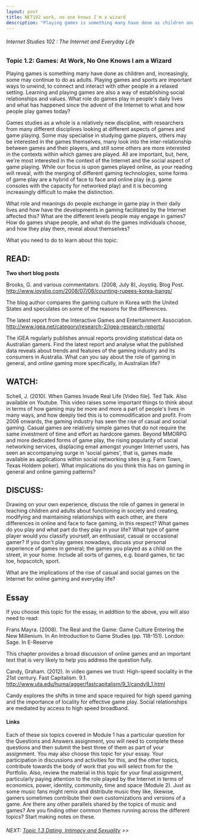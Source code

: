 ```yaml
--- 
layout: post
title: NET102 work, no one knows I'm a wizard
description: "Playing games is something many have done as children and, increasingly, some may continue to do as adults."
---
```


###### Internet Studies 102 : The Internet and Everyday Life 
 
### Topic 1.2: Games: At Work, No One Knows I am a Wizard

Playing games is something many have done as children and, increasingly, some may continue to do as adults. Playing games and sports are important ways to unwind, to connect and interact with other people in a relaxed setting. Learning and playing games are also a way of establishing social relationships and values. What role do games play in people's daily lives and what has happened since the advent of the Internet to what and how people play games today?

Games studies as a whole is a relatively new discipline, with researchers from many different disciplines looking at different aspects of games and game playing. Some may specialise in studying game players, others may be interested in the games themselves, many look into the inter-relationship between games and their players, and still some others are more interested in the contexts within which games are played. All are important, but, here, we're most interested in the context of the Internet and the social aspect of game playing. While our focus is upon games played online, as your reading will reveal, with the merging of different gaming technologies, some forms of game play are a hybrid of face to face and online play (e.g. game consoles with the capacity for networked play) and it is becoming increasingly difficult to make the distinction.

What role and meanings do people exchange in game play in their daily lives and how have the developments in gaming facilitated by the Internet affected this? What are the different levels people may engage in games? How do games shape people, and what do the games individuals choose, and how they play them, reveal about themselves?

What you need to do to learn about this topic:

## READ:

**Two short blog posts**

Brooks, G.  and various commentators. (2008, July 8), Joystiq. Blog Post. http://www.joystiq.com/2008/07/08/counting-rupees-korea-bangs/

The blog author compares the gaming culture in Korea with the United States and speculates on some of the reasons for the differences.

The latest report from the Interactive Games and Entertainment Association. http://www.igea.net/category/research-2/igea-research-reports/

The iGEA regularly publishes annual reports providing statistical data on Australian gamers. Find the latest report and analyse what the published data reveals about trends and features of the gaming industry and its consumers in Australia. What can you say about the role of gaming in general, and online gaming more specifically, in Australian life?

## WATCH:

Schell, J. (2010). When Games Invade Real Life [Video file]. Ted Talk. Also available on Youtube.
This video raises some important things to think about in terms of how gaming may be more and more a part of people's lives in many ways, and how deeply tied this is to commodification and profit. From 2006 onwards, the gaming industry has seen the rise of casual and social gaming. Casual games are relatively simple games that do not require the same investment of time and effort as hardcore games. Beyond MMORPG and more dedicated forms of game play, the rising popularity of social networking services, displacing email amongst younger Internet users, has seen an accompanying surge in 'social games', that is, games made available as applications within social networking sites (e.g. Farm Town, Texas Holdem poker). What implications do you think this has on gaming in general and online gaming patterns?

 
## DISCUSS:

Drawing on your own experience, discuss the role of games in general in teaching children and adults about functioning in society and creating, modifying and maintaining relationships with each other, are there differences in online and face to face gaming, in this respect? What games do you play and what part do they play in your life? What type of game player would you classify yourself, an enthusiast, casual or occasional gamer? If you don't play games nowadays, discuss your personal experience of games in general; the games you played as a child on the street, in your home. Include all sorts of games, e.g. board games, tic tac toe, hopscotch, sport.

What are the implications of the rise of casual and social games on the Internet for online gaming and everyday life?

## Essay

If you choose this topic for the essay, in addition to the above, you will also need to read:

Frans Mayra. (2008). The Real and the Game: Game Culture Entering the New Millenium. In An Introduction to Game Studies (pp. 118-151). London: Sage. In E-Reserve

This chapter provides a broad discussion of online games and an important text that is very likely to help you address the question fully.

Candy, Graham. (2012). In video games we trust: High-speed sociality in the 21st century. Fast Capitalism. 9.1. http://www.uta.edu/huma/agger/fastcapitalism/9_1/candy9_1.html

Candy explores the shifts in time and space required for high speed gaming and the importance of locality for effective game play. Social relationships are mediated by access to high speed broadband.

#### Links

Each of these six topics covered in Module 1 has a particular question for the Questions and Answers assignment, you will need to complete these questions and then submit the best three of them as part of your assignment. You may also choose this topic for your essay. Your participation in discussions and activities for this, and the other topics, contribute towards the body of work that you will select from for the Portfolio. Also, review the material in this topic for your final assignment, particularly paying attention to the role played by the Internet in terms of economics, power, identity, community, time and space (Module 2). Just as some music fans might remix and distribute music they like, likewise, gamers sometimes contribute their own customizations and versions of a game. Are there any other parallels shared by the topics of music and games? Are you finding other common themes running across the different topics? Start making notes on these.

###### NEXT: [Topic 1.3 Dating, Intimacy and Sexuality](uni/_posts/2014-12-13-net102-m1-t1-3) >>

 

